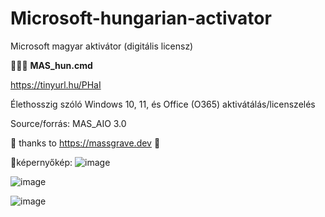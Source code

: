 # Microsoft-hungarian-activator
Microsoft magyar aktivátor (digitális licensz)

🔑🔑🔑 
<b>MAS_hun.cmd</b>

https://tinyurl.hu/PHaI

Élethosszig szóló Windows 10, 11, és Office (O365) aktivátálás/licenszelés

Source/forrás: MAS_AIO 3.0

💯 thanks to https://massgrave.dev 💟

📸képernyőkép:
![image](https://github.com/user-attachments/assets/e35aa4ec-6cd2-45fb-a4dd-7c5296564918)


![image](https://github.com/user-attachments/assets/f32f50d0-1802-4dae-be2b-4797ce3025a5)

![image](https://github.com/user-attachments/assets/c4872990-a912-4ab2-aeb9-4173a6878bb7)




